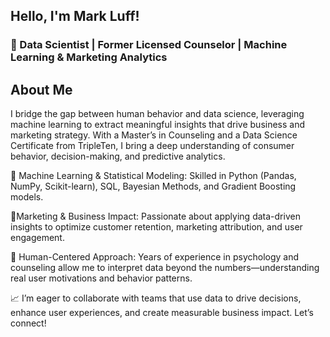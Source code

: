 ## Hello, I'm Mark Luff!

### 🚀 Data Scientist | Former Licensed Counselor | Machine Learning & Marketing Analytics

## About Me
I bridge the gap between human behavior and data science, leveraging machine learning to extract meaningful insights that drive business and marketing strategy. With a Master’s in Counseling and a Data Science Certificate from TripleTen, I bring a deep understanding of consumer behavior, decision-making, and predictive analytics.

🔹 Machine Learning & Statistical Modeling: Skilled in Python (Pandas, NumPy, Scikit-learn), SQL, Bayesian Methods, and Gradient Boosting models.

🔹Marketing & Business Impact: Passionate about applying data-driven insights to optimize customer retention, marketing attribution, and user engagement.

🔹 Human-Centered Approach: Years of experience in psychology and counseling allow me to interpret data beyond the numbers—understanding real user motivations and behavior patterns.

📈 I’m eager to collaborate with teams that use data to drive decisions, enhance user experiences, and create measurable business impact. Let’s connect!
